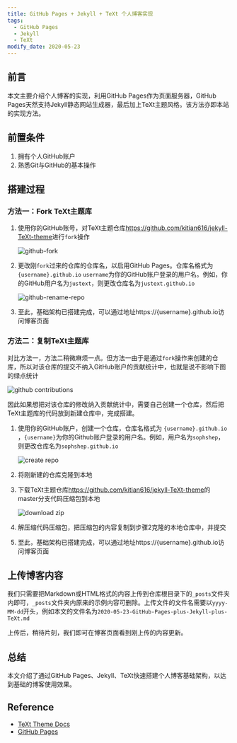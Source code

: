```yaml
---
title: GitHub Pages + Jekyll + TeXt 个人博客实现
tags: 
  - GitHub Pages
  - Jekyll
  - TeXt
modify_date: 2020-05-23
---
```


## 前言

本文主要介绍个人博客的实现，利用GitHub Pages作为页面服务器，GitHub Pages天然支持Jekyll静态网站生成器，最后加上TeXt主题风格。该方法亦即本站的实现方法。

<!--more-->

## 前置条件

1. 拥有个人GitHub账户
2. 熟悉Git与GitHub的基本操作

## 搭建过程

### 方法一：Fork TeXt主题库

1. 使用你的GitHub账号，对TeXt主题仓库<https://github.com/kitian616/jekyll-TeXt-theme>进行`fork`操作

   ![github-fork](https://i.loli.net/2020/05/23/y3CbEPBxSsHr7Ld.jpg)

2. 更改刚`fork`过来的仓库的仓库名，以启用GitHub Pages。仓库名格式为`{username}.github.io`  `username`为你的GitHub账户登录的用户名。例如，你的GitHub用户名为`justext`，则更改仓库名为`justext.github.io`

   ![github-rename-repo](https://i.loli.net/2020/05/23/h6UuFY4m1t72Ioy.jpg)

3. 至此，基础架构已搭建完成，可以通过地址https://{username}.github.io访问博客页面

### 方法二：复制TeXt主题库

对比方法一，方法二稍微麻烦一点。但方法一由于是通过`fork`操作来创建的仓库，所以对该仓库的提交不纳入GitHub账户的贡献统计中，也就是说不影响下图的绿点统计

![github contributions](https://i.loli.net/2020/05/23/KIqdicwLN8ShbzF.png)

因此如果想把对该仓库的修改纳入贡献统计中，需要自己创建一个仓库，然后把TeXt主题库的代码放到新建仓库中，完成搭建。

1. 使用你的GitHub账户，创建一个仓库，仓库名格式为 `{username}.github.io` ，`{username}`为你的Github账户登录的用户名。例如，用户名为`sophshep`，则更改仓库名为`sophshep.github.io`

   ![create repo](https://i.loli.net/2020/05/23/nlcfrh7axC6mMTw.png)

2. 将刚新建的仓库克隆到本地

3. 下载TeXt主题仓库<https://github.com/kitian616/jekyll-TeXt-theme>的master分支代码压缩包到本地

   ![download zip](https://i.loli.net/2020/05/23/RWXhZkeYVG3DgaH.png)

4. 解压缩代码压缩包，把压缩包的内容复制到步骤2克隆的本地仓库中，并提交

5. 至此，基础架构已搭建完成，可以通过地址https://{username}.github.io访问博客页面

## 上传博客内容

我们只需要把Markdown或HTML格式的内容上传到仓库根目录下的`_posts`文件夹内即可，`_posts`文件夹内原来的示例内容可删除。上传文件的文件名需要以`yyyy-MM-dd`开头，例如本文的文件名为`2020-05-23-GitHub-Pages-plus-Jekyll-plus-TeXt.md`

上传后，稍待片刻，我们即可在博客页面看到刚上传的内容更新。

## 总结

本文介绍了通过GitHub Pages、Jekyll、TeXt快速搭建个人博客基础架构，以达到基础的博客使用效果。

## Reference

* [TeXt Theme Docs](https://tianqi.name/jekyll-TeXt-theme/docs/en/quick-start)
* [GitHub Pages](https://pages.github.com/)